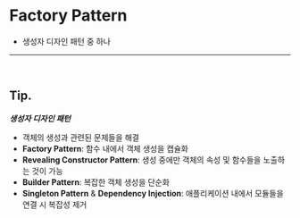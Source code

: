 # **Factory Pattern**

- 생성자 디자인 패턴 중 하나

---

<br>

## **Tip.**
***생성자 디자인 패턴***
- 객체의 생성과 관련된 문제들을 해결
- **Factory Pattern**: 함수 내에서 객체 생성을 캡슐화
- **Revealing Constructor Pattern**: 생성 중에만 객체의 속성 및 함수들을 노출하는 것이 가능
- **Builder Pattern**: 복잡한 객체 생성을 단순화
- **Singleton Pattern** & **Dependency Injection**: 애플리케이션 내에서 모듈들을 연결 시 복잡성 제거 
